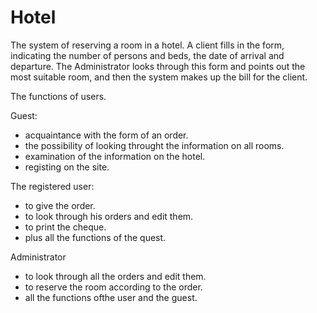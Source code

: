 # Hotel
The system of reserving a room in a hotel. A client fills in the form, indicating the number of persons and beds, the date of arrival and departure. The Administrator looks through this form and points out the most suitable room, and then the system makes up the bill for the client.

The functions of users.

Guest:

 - acquaintance with the form of an order.
 - the possibility of looking throught the information on all rooms.
 - examination of the information on the hotel.
 - registing on the site.

The registered user: 

 - to give the order.
 - to look through his orders and edit them.
 - to print the cheque.
 - plus all the functions of the quest.

Administrator
 
 - to look through all the orders and edit them.
 - to reserve the room according to the order.
 - all the functions ofthe user and the guest. 